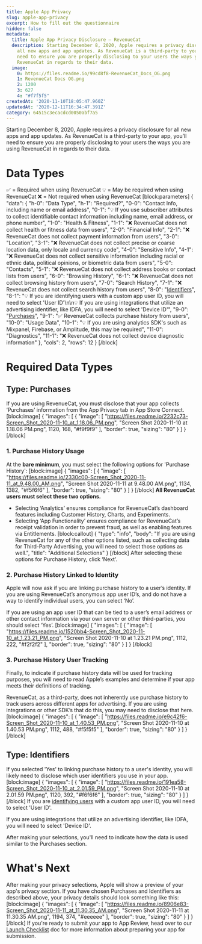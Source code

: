 ```yaml
---
title: Apple App Privacy
slug: apple-app-privacy
excerpt: How to fill out the questionnaire
hidden: false
metadata:
  title: Apple App Privacy Disclosure – RevenueCat
  description: Starting December 8, 2020, Apple requires a privacy disclosure for
    all new apps and app updates. As RevenueCat is a third-party to your app, you’ll
    need to ensure you are properly disclosing to your users the ways you are using
    RevenueCat in regards to their data.
  image:
    0: https://files.readme.io/99cd8f8-RevenueCat_Docs_OG.png
    1: RevenueCat Docs OG.png
    2: 1200
    3: 627
    4: "#f7f5f5"
createdAt: '2020-11-10T18:05:47.960Z'
updatedAt: '2020-12-11T16:34:47.391Z'
category: 64515c3ecacdcd0050abf7a5
---
```

Starting December 8, 2020, Apple requires a privacy disclosure for all new apps and app updates. As RevenueCat is a third-party to your app, you’ll need to ensure you are properly disclosing to your users the ways you are using RevenueCat in regards to their data.

# Data Types

✅ = Required when using RevenueCat
💡 = May be required when using RevenueCat
❌ = Not required when using RevenueCat
[block:parameters]
{
  "data": {
    "h-0": "Data Type",
    "h-1": "Required?",
    "0-0": "Contact Info, including name or email address",
    "0-1": "💡 If you use subscriber attributes to collect identifiable contact information including name, email address, or phone number",
    "1-0": "Health & Fitness",
    "1-1": "❌ RevenueCat does not collect health or fitness data from users",
    "2-0": "Financial Info",
    "2-1": "❌ RevenueCat does not collect payment information from users",
    "3-0": "Location",
    "3-1": "❌ RevenueCat does not collect precise or coarse location data, only locale and currency code",
    "4-0": "Sensitive Info",
    "4-1": "❌ RevenueCat does not collect sensitive information including racial or ethnic data, political opinions, or biometric data from users",
    "5-0": "Contacts",
    "5-1": "❌ RevenueCat does not collect address books or contact lists from users",
    "6-0": "Browsing History",
    "6-1": "❌ RevenueCat does not collect browsing history from users",
    "7-0": "Search History",
    "7-1": "❌ RevenueCat does not collect search history from users",
    "8-0": "[Identifiers](https://docs.revenuecat.com/docs/apple-app-privacy#type-identifiers)",
    "8-1": "💡 If you are identifying users with a custom app user ID, you will need to select 'User ID'\n\n💡 If you are using integrations that utilize an advertising identifier, like IDFA, you will need to select 'Device ID'",
    "9-0": "[Purchases](https://docs.revenuecat.com/docs/apple-app-privacy#type-purchases)",
    "9-1": "✅ RevenueCat collects purchase history from users",
    "10-0": "Usage Data",
    "10-1": "💡 If you are using analytics SDK's such as Mixpanel, Firebase, or Amplitude, this may be required",
    "11-0": "Diagnostics",
    "11-1": "❌ RevenueCat does not collect device diagnostic information"
  },
  "cols": 2,
  "rows": 12
}
[/block]
# Required Data Types

## Type: Purchases

If you are using RevenueCat, you must disclose that your app collects ‘Purchases’ information from the App Privacy tab in App Store Connect.
[block:image]
{
  "images": [
    {
      "image": [
        "https://files.readme.io/2232c73-Screen_Shot_2020-11-10_at_1.18.06_PM.png",
        "Screen Shot 2020-11-10 at 1.18.06 PM.png",
        1120,
        168,
        "#f9f9f9"
      ],
      "border": true,
      "sizing": "80"
    }
  ]
}
[/block]
### 1. Purchase History Usage

At the **bare minimum**, you must select the following options for 'Purchase History':
[block:image]
{
  "images": [
    {
      "image": [
        "https://files.readme.io/2330c00-Screen_Shot_2020-11-11_at_9.48.00_AM.png",
        "Screen Shot 2020-11-11 at 9.48.00 AM.png",
        1134,
        1382,
        "#f5f6f6"
      ],
      "border": true,
      "sizing": "80"
    }
  ]
}
[/block]
**All RevenueCat users must select these two options.**

- Selecting ‘Analytics’ ensures compliance for RevenueCat’s dashboard features including Customer History, Charts, and Experiments.
- Selecting ‘App Functionality’ ensures compliance for RevenueCat’s receipt validation in order to prevent fraud, as well as enabling features via Entitlements.
[block:callout]
{
  "type": "info",
  "body": "If you are using RevenueCat for any of the other options listed, such as collecting data for Third-Party Advertising, you will need to select those options as well.",
  "title": "Additional Selections"
}
[/block]
After selecting these options for Purchase History, click ‘Next’.

### 2. Purchase History Linked to Identity

Apple will now ask if you are linking purchase history to a user’s identity. If you are using RevenueCat’s anonymous app user ID’s, and do not have a way to identify individual users, you can select ‘No’.

If you are using an app user ID that can be tied to a user’s email address or other contact information via your own server or other third-parties, you should select ‘Yes’.
[block:image]
{
  "images": [
    {
      "image": [
        "https://files.readme.io/1520bb4-Screen_Shot_2020-11-10_at_1.23.21_PM.png",
        "Screen Shot 2020-11-10 at 1.23.21 PM.png",
        1112,
        222,
        "#f2f2f2"
      ],
      "border": true,
      "sizing": "80"
    }
  ]
}
[/block]
### 3. Purchase History User Tracking

Finally, to indicate if purchase history data will be used for tracking purposes, you will need to read Apple’s examples and determine if your app meets their definitions of tracking. 

RevenueCat, as a third-party, does not inherently use purchase history to track users across different apps for advertising. If you are using integrations or other SDK’s that do this, you may need to disclose that here.
[block:image]
{
  "images": [
    {
      "image": [
        "https://files.readme.io/e9c42f6-Screen_Shot_2020-11-10_at_1.40.53_PM.png",
        "Screen Shot 2020-11-10 at 1.40.53 PM.png",
        1112,
        488,
        "#f5f5f5"
      ],
      "border": true,
      "sizing": "80"
    }
  ]
}
[/block]
## Type: Identifiers

If you selected 'Yes' to linking purchase history to a user's identity, you will likely need to disclose which user identifiers you use in your app.
[block:image]
{
  "images": [
    {
      "image": [
        "https://files.readme.io/191ea58-Screen_Shot_2020-11-10_at_2.01.59_PM.png",
        "Screen Shot 2020-11-10 at 2.01.59 PM.png",
        1120,
        392,
        "#f6f6f6"
      ],
      "border": true,
      "sizing": "80"
    }
  ]
}
[/block]
If you are [identifying users](https://docs.revenuecat.com/docs/user-ids) with a custom app user ID, you will need to select 'User ID'.

If you are using integrations that utilize an advertising identifier, like IDFA, you will need to select 'Device ID'.

After making your selections, you'll need to indicate how the data is used similar to the Purchases section.

# What's Next

After making your privacy selections, Apple will show a preview of your app's privacy section. If you have chosen Purchases and Identifiers as described above, your privacy details should look something like this:
[block:image]
{
  "images": [
    {
      "image": [
        "https://files.readme.io/8906e83-Screen_Shot_2020-11-11_at_11.30.35_AM.png",
        "Screen Shot 2020-11-11 at 11.30.35 AM.png",
        1194,
        374,
        "#eeeeee"
      ],
      "border": true,
      "sizing": "80"
    }
  ]
}
[/block]
If you're ready to submit your app to App Review,  head over to our [Launch Checklist](https://docs.revenuecat.com/docs/launch-checklist) doc for more information about preparing your app for submission.